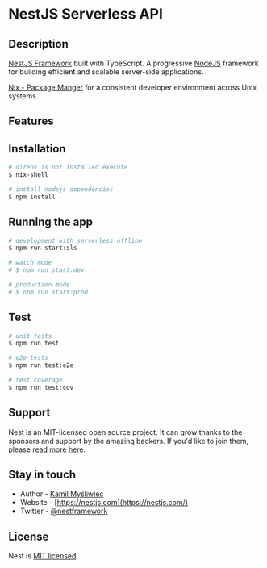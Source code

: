 # NestJS Serverless API



## Description

[NestJS Framework](https://nestjs.com/) built with TypeScript. A progressive [NodeJS](http://nodejs.org) framework for building efficient and scalable server-side applications.

[Nix - Package Manger](https://nixos.org/download.html) for a consistent developer environment across Unix systems.

## Features

## Installation

```bash
# direnv is not installed execute
$ nix-shell 

# install nodejs dependencies
$ npm install
```

## Running the app

```bash
# development with serverless offline
$ npm run start:sls

# watch mode
# $ npm run start:dev

# production mode
# $ npm run start:prod
```

## Test

```bash
# unit tests
$ npm run test

# e2e tests
$ npm run test:e2e

# test coverage
$ npm run test:cov
```

## Support

Nest is an MIT-licensed open source project. It can grow thanks to the sponsors and support by the amazing backers. If you'd like to join them, please [read more here](https://docs.nestjs.com/support).

## Stay in touch

- Author - [Kamil Myśliwiec](https://kamilmysliwiec.com)
- Website - [https://nestjs.com](https://nestjs.com/)
- Twitter - [@nestframework](https://twitter.com/nestframework)

## License

Nest is [MIT licensed](LICENSE).
